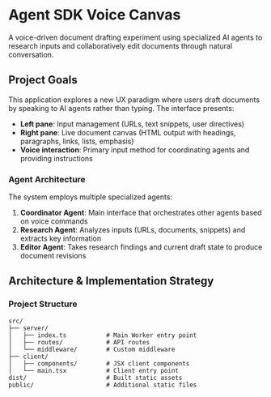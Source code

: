 # Agent SDK Voice Canvas

A voice-driven document drafting experiment using specialized AI agents to research inputs and collaboratively edit documents through natural conversation.

## Project Goals

This application explores a new UX paradigm where users draft documents by speaking to AI agents rather than typing. The interface presents:

- **Left pane**: Input management (URLs, text snippets, user directives)
- **Right pane**: Live document canvas (HTML output with headings, paragraphs, links, lists, emphasis)
- **Voice interaction**: Primary input method for coordinating agents and providing instructions

### Agent Architecture

The system employs multiple specialized agents:

1. **Coordinator Agent**: Main interface that orchestrates other agents based on voice commands
2. **Research Agent**: Analyzes inputs (URLs, documents, snippets) and extracts key information
3. **Editor Agent**: Takes research findings and current draft state to produce document revisions

## Architecture & Implementation Strategy

### Project Structure
```
src/
├── server/
│   ├── index.ts           # Main Worker entry point
│   ├── routes/            # API routes
│   └── middleware/        # Custom middleware
├── client/
│   ├── components/        # JSX client components
│   └── main.tsx           # Client entry point
dist/                      # Built static assets
public/                    # Additional static files
```
